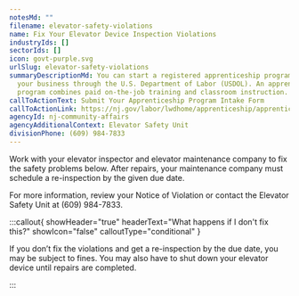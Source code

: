 ```yaml
---
notesMd: ""
filename: elevator-safety-violations
name: Fix Your Elevator Device Inspection Violations
industryIds: []
sectorIds: []
icon: govt-purple.svg
urlSlug: elevator-safety-violations
summaryDescriptionMd: You can start a registered apprenticeship program within
  your business through the U.S. Department of Labor (USDOL). An apprenticeship
  program combines paid on-the-job training and classroom instruction.
callToActionText: Submit Your Apprenticeship Program Intake Form
callToActionLink: https://nj.gov/labor/lwdhome/apprenticeship/apprenticeshipOnboarding.html
agencyId: nj-community-affairs
agencyAdditionalContext: Elevator Safety Unit
divisionPhone: (609) 984-7833
---
```


Work with your elevator inspector and elevator maintenance company to fix the safety problems below. After repairs, your maintenance company must schedule a re-inspection by the given due date.

For more information, review your Notice of Violation or contact the Elevator Safety Unit at (609) 984-7833.


:::callout{ showHeader="true" headerText="What happens if I don't fix this?" showIcon="false" calloutType="conditional" }

If you don’t fix the violations and get a re-inspection by the due date, you may be subject to fines. You may also have to shut down your elevator device until repairs are completed.

:::
